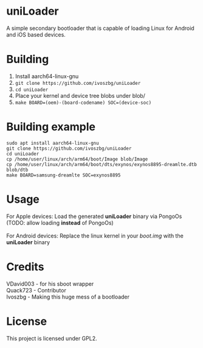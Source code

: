 # uniLoader
A simple secondary bootloader that is capable of loading Linux for Android and iOS based devices.

# Building
1. Install aarch64-linux-gnu
2. ```git clone https://github.com/ivoszbg/uniLoader```
3. ```cd uniLoader```
4. Place your kernel and device tree blobs under blob/
5. ```make BOARD=(oem)-(board-codename) SOC=(device-soc)```<br />
# Building example
```sudo apt install aarch64-linux-gnu```<br />
```git clone https://github.com/ivoszbg/uniLoader```<br />
```cd uniLoader```<br />
```cp /home/user/linux/arch/arm64/boot/Image blob/Image```<br />
```cp /home/user/linux/arch/arm64/boot/dts/exynos/exynos8895-dreamlte.dtb blob/dtb```<br />
```make BOARD=samsung-dreamlte SOC=exynos8895```
# Usage
For Apple devices: Load the generated **uniLoader** binary via PongoOs (TODO: allow loading **instead** of PongoOs)<br /><br />
For Android devices: Replace the linux kernel in your *boot.img* with the **uniLoader** binary
# Credits
VDavid003 - for his sboot wrapper<br />
Quack723 - Contributor<br />
Ivoszbg - Making this huge mess of a bootloader
# License
This project is licensed under GPL2.
